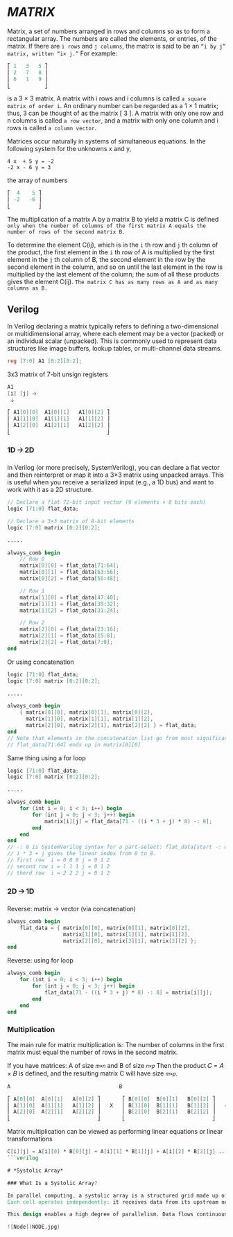 # *MATRIX*

Matrix, a set of numbers arranged in rows and columns so as to form a rectangular array. The numbers are called the elements, or entries, of the matrix.
If there are `i rows` and `j columns`, the matrix is said to be an `“i by j” matrix, written “i× j.”` For example:

```verilog
⎡ 1   3   5 ⎤ 
⎢ 2   7   8 ⎥ 
⎢ 6   1   9 ⎥ 
⎣           ⎦ 
```

is a 3 × 3 matrix. A matrix with i rows and i columns is called `a square matrix of order i`. An ordinary number can be regarded as a 1 × 1 matrix; 
thus, 3 can be thought of as the matrix [ 3 ]. A matrix with only one row and n columns is called `a row vector`, and a matrix with only one column and i rows 
is called `a column vector`.

Matrices occur naturally in systems of simultaneous equations. In the following system for the unknowns x and y,

```
4 x  + 5 y = -2
-2 x - 6 y = 3 
```

the array of numbers

```verilog
⎡  4    5 ⎤ 
⎢ -2   -6 ⎥ 
⎣         ⎦ 
```

The multiplication of a matrix A by a matrix B to yield a matrix C is defined 
`only when the number of columns of the first matrix A equals the number of rows of the second matrix B.`

To determine the element C(ij), which is in the `i` th row and `j` th column of the product, the first element in the `i` th row of A is multiplied by the first element in the `j` th column of B, the second element in the row by the second element in the column, and so on until the last element in the row is multiplied by the last element of the column; 
the sum of all these products gives the element C(ij).
`The matrix C has as many rows as A and as many columns as B.`

## Verilog

In Verilog declaring a matrix typically refers to defining a two-dimensional or multidimensional array, where each element may be a vector (packed) or an individual scalar (unpacked). This is commonly used to represent data structures like image buffers, lookup tables, or multi-channel data streams.

```verilog
reg [7:0] A1 [0:2][0:2];
```

3x3 matrix of 7-bit unsign registers

```verilog
A1 
[i] [j] 🡢
 🡣

⎡ A1[0][0]  A1[0][1]   A1[0][2] ⎤ 
⎢ A1[1][0]  A1[1][1]   A1[1][2] ⎥ 
⎢ A1[2][0]  A1[2][1]   A1[2][2] ⎥
⎣                               ⎦ 
```
### 1D 🡢 2D

In Verilog (or more precisely, SystemVerilog), you can declare a flat vector and then reinterpret or map it into a 3×3 matrix using unpacked arrays. This is useful when you receive a serialized input (e.g., a 1D bus) and want to work with it as a 2D structure.

```verilog
// Declare a flat 72-bit input vector (9 elements × 8 bits each)
logic [71:0] flat_data;

// Declare a 3×3 matrix of 8-bit elements
logic [7:0] matrix [0:2][0:2];

.....

always_comb begin
    // Row 0
    matrix[0][0] = flat_data[71:64];
    matrix[0][1] = flat_data[63:56];
    matrix[0][2] = flat_data[55:48];

    // Row 1
    matrix[1][0] = flat_data[47:40];
    matrix[1][1] = flat_data[39:32];
    matrix[1][2] = flat_data[31:24];

    // Row 2
    matrix[2][0] = flat_data[23:16];
    matrix[2][1] = flat_data[15:8];
    matrix[2][2] = flat_data[7:0];
end
```
Or using concatenation

```verilog
logic [71:0] flat_data;
logic [7:0] matrix [0:2][0:2];

.....

always_comb begin
    { matrix[0][0], matrix[0][1], matrix[0][2],
      matrix[1][0], matrix[1][1], matrix[1][2],
      matrix[2][0], matrix[2][1], matrix[2][2] } = flat_data;
end
// Note that elements in the concatenation list go from most significant bits to least significant (left to right).
// flat_data[71:64] ends up in matrix[0][0]
```
Same thing using a for loop

```verilog
logic [71:0] flat_data;
logic [7:0] matrix [0:2][0:2];

.....

always_comb begin
    for (int i = 0; i < 3; i++) begin
        for (int j = 0; j < 3; j++) begin
            matrix[i][j] = flat_data[71 - ((i * 3 + j) * 8) -: 8];
        end
    end
end
// -: 8 is SystemVerilog syntax for a part-select: flat_data[start -: width] means "take width bits starting from start, going down".
// i * 3 + j gives the linear index from 0 to 8.
// first row  i = 0 0 0 j = 0 1 2
// second row i = 1 1 1 j = 0 1 2 
// therd row  i = 2 2 2 j = 0 1 2 
```

### 2D 🡢 1D

Reverse: matrix → vector (via concatenation)

```verilog
always_comb begin
    flat_data = { matrix[0][0], matrix[0][1], matrix[0][2],
                  matrix[1][0], matrix[1][1], matrix[1][2],
                  matrix[2][0], matrix[2][1], matrix[2][2] };
end
```

Reverse: using for loop

```verilog
always_comb begin
    for (int i = 0; i < 3; i++) begin
        for (int j = 0; j < 3; j++) begin
            flat_data[71 - ((i * 3 + j) * 8) -: 8] = matrix[i][j];
        end
    end
end
```
### Multiplication

The main rule for matrix multiplication is:
The number of columns in the first matrix must equal the number of rows in the second matrix.

If you have matrices:
A of size `𝑚×𝑛` and B of size `𝑛×𝑝`
Then the product  𝐶 = 𝐴 × 𝐵 is defined, and the resulting matrix C will have size `𝑚×𝑝`.
```verilog
A                                   B                                   C

⎡ A[0][0]  A[0][1]   A[0][2] ⎤       ⎡ B[0][0]  B[0][1]   B[0][2] ⎤       ⎡ C[0][0]  C[0][1]   C[0][2] ⎤
⎢ A[1][0]  A[1][1]   A[1][2] ⎥   X   ⎢ B[1][0]  B[1][1]   B[1][2] ⎥   =   ⎢ C[1][0]  C[1][1]   C[1][2] ⎥
⎢ A[2][0]  A[2][1]   A[2][2] ⎥       ⎢ B[2][0]  B[2][1]   B[2][2] ⎥       ⎢ C[2][0]  C[2][1]   C[2][2] ⎥
⎣                            ⎦       ⎣                            ⎦       ⎣                            ⎦
```

Matrix multiplication can be viewed as performing linear equations or linear transformations

```verilog
C[i][j] = A[i][0] * B[0][j] + A[i][1] * B[1][j] + A[i][2] * B[2][j] ... + ... A[i][n-1] * B[n-1][j]
```verilog

# *Systolic Array*

### What Is a Systolic Array?

In parallel computing, a systolic array is a structured grid made up of identical processing elements, often referred to as cells or nodes. 
Each cell operates independently: it receives data from its upstream neighbors, performs a local computation—such as a partial multiplication or addition—stores the intermediate result, and passes it on to the next node in the chain.

This design enables a high degree of parallelism. Data flows continuously through the array, and computations are carried out step-by-step as the information moves from one cell to the next. The architecture gets its name from the rhythmic, pulse-like movement of data through the array—similar to the systole in the human heart, where blood is pumped in regular pulses through the circulatory system.

![Node](NODE.jpg)

